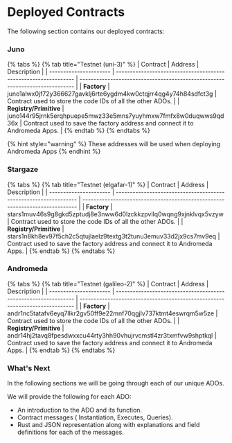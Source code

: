 # Deployed Contracts

The following section contains our deployed contracts:

### Juno

{% tabs %}
{% tab title="Testnet (uni-3)" %}
| Contract               | Address                                                         | Description                                                                  |
| ---------------------- | --------------------------------------------------------------- | ---------------------------------------------------------------------------- |
| **Factory**            | juno1alwx0jf72y366627gavklj6rte6ygdm4kw0ctqjrr4qg4y74h84sdfct3g | Contract used to store the code IDs of all the other ADOs.                   |
| **Registry/Primitive** | juno144r95jrnk5erqhpuepe5mwz33e5mns7yuyhmxw7fmfx8w0duqwws9qd36x | Contract used to save the factory address and connect it to Andromeda Apps.  |
{% endtab %}
{% endtabs %}

{% hint style="warning" %}
These addresses will be used when deploying Andromeda Apps
{% endhint %}

### Stargaze

{% tabs %}
{% tab title="Testnet (elgafar-1)" %}
| Contract               | Address                                                          | Description                                                                  |
| ---------------------- | ---------------------------------------------------------------- | ---------------------------------------------------------------------------- |
| **Factory**            | stars1muv46s9g8gkd5zptudj8e3nww6d0lzckkzpvllq0wqng9xjnklvqx5vzyw | Contract used to store the code IDs of all the other ADOs.                   |
| **Registry/Primitive** | stars1n8kh8ev97f5ch2c5qtujlaelz9textg3t2tunu3emuv33d2jx9cs7mv9eq | Contract used to save the factory address and connect it to Andromeda Apps.  |
{% endtab %}
{% endtabs %}

### Andromeda

{% tabs %}
{% tab title="Testnet (galileo-2)" %}
| Contract               | Address                                                         | Description                                                                  |
| ---------------------- | --------------------------------------------------------------- | ---------------------------------------------------------------------------- |
| **Factory**            | andr1nc5tatafv6eyq7llkr2gv50ff9e22mnf70qgjlv737ktmt4eswrqm5w5ze | Contract used to store the code IDs of all the other ADOs.                   |
| **Registry/Primitive** | andr14hj2tavq8fpesdwxxcu44rty3hh90vhujrvcmstl4zr3txmfvw9shptkql | Contract used to save the factory address and connect it to Andromeda Apps.  |
{% endtab %}
{% endtabs %}

### What's Next

In the following sections we will be going through each of our unique ADOs.

We will provide the following for each ADO:

* An introduction to the ADO and its function.
* Contract messages ( Instantiation, Executes, Queries).
* &#x20;Rust and JSON representation along with explanations and field definitions for each of the messages.
